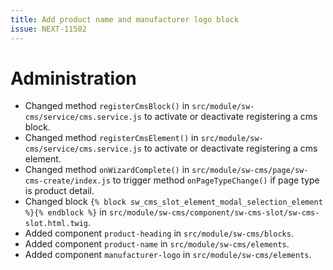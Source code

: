 ```yaml
---
title: Add product name and manufacturer logo block
issue: NEXT-11502
---
```

# Administration
* Changed method `registerCmsBlock()` in `src/module/sw-cms/service/cms.service.js` to activate or deactivate registering a cms block.
* Changed method `registerCmsElement()` in `src/module/sw-cms/service/cms.service.js` to activate or deactivate registering a cms element.
* Changed method `onWizardComplete()` in `src/module/sw-cms/page/sw-cms-create/index.js` to trigger method `onPageTypeChange()` if page type is product detail.
* Changed block `{% block sw_cms_slot_element_modal_selection_element %}{% endblock %}` in `src/module/sw-cms/component/sw-cms-slot/sw-cms-slot.html.twig`.
* Added component `product-heading` in `src/module/sw-cms/blocks`.
* Added component `product-name` in `src/module/sw-cms/elements`.
* Added component `manufacturer-logo` in `src/module/sw-cms/elements`.
